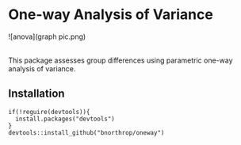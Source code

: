 
# One-way Analysis of Variance

![anova](graph pic.png)

<br>
This package assesses group differences using parametric
one-way analysis of variance.

## Installation

```
if(!reguire(devtools)){
  install.packages("devtools")
}
devtools::install_github("bnorthrop/oneway")
```

